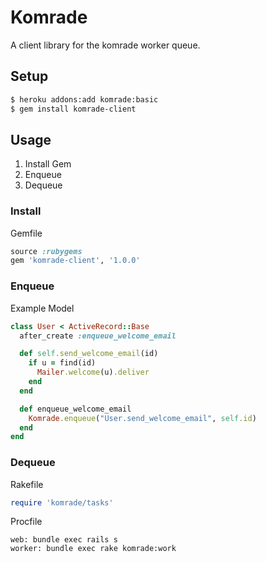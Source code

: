# Komrade

A client library for the komrade worker queue.

## Setup

```bash
$ heroku addons:add komrade:basic
$ gem install komrade-client
```

## Usage

1. Install Gem
2. Enqueue
3. Dequeue

### Install

Gemfile

```ruby
source :rubygems
gem 'komrade-client', '1.0.0'
```

### Enqueue

Example Model

```ruby
class User < ActiveRecord::Base
  after_create :enqueue_welcome_email

  def self.send_welcome_email(id)
    if u = find(id)
      Mailer.welcome(u).deliver
    end
  end

  def enqueue_welcome_email
    Komrade.enqueue("User.send_welcome_email", self.id)
  end
end
```

### Dequeue

Rakefile

```ruby
require 'komrade/tasks'
```

Procfile

```
web: bundle exec rails s
worker: bundle exec rake komrade:work
```
